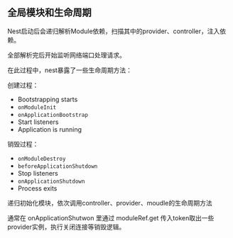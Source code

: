 ## 全局模块和生命周期

Nest启动后会递归解析Module依赖，扫描其中的provider、controller，注入依赖。

全部解析完后开始监听网络端口处理请求。

在此过程中，nest暴露了一些生命周期方法：

创建过程：

- Bootstrapping starts
- `onModuleInit`
- `onApplicationBootstrap`
- Start listeners
- Application is running

销毁过程：

- `onModuleDestroy`
- `beforeApplicationShutdown`
- Stop listeners
- `onApplicationShutdown`
- Process exits

递归初始化模块，依次调用controller、provider、moudle的生命周期方法

通常在 onApplicationShutwon 里通过 moduleRef.get 传入token取出一些 provider实例，执行关闭连接等销毁逻辑。